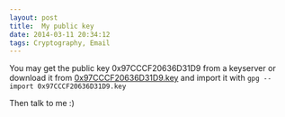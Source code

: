 ```yaml
---
layout: post
title:  My public key
date: 2014-03-11 20:34:12
tags: Cryptography, Email
---
```

You may get the public key 0x97CCCF20636D31D9 from a keyserver or download it from [0x97CCCF20636D31D9.key] and import it with `gpg --import 0x97CCCF20636D31D9.key`

Then talk to me :)

[0x97CCCF20636D31D9.key]: /assets/0x97CCCF20636D31D9.key
